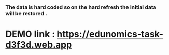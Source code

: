 ### The data is hard coded so on the hard refresh the initial data will be restored . 
# DEMO link : https://edunomics-task-d3f3d.web.app
